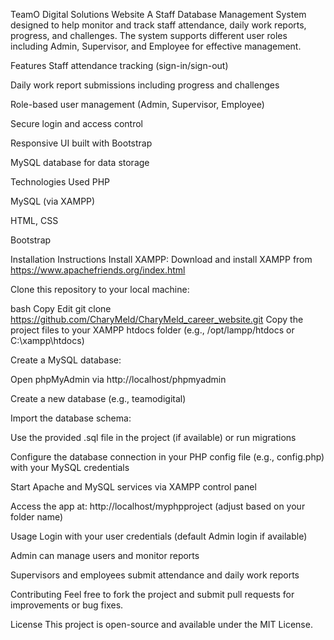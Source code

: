 TeamO Digital Solutions Website
A Staff Database Management System designed to help monitor and track staff attendance, daily work reports, progress, and challenges. The system supports different user roles including Admin, Supervisor, and Employee for effective management.

Features
Staff attendance tracking (sign-in/sign-out)

Daily work report submissions including progress and challenges

Role-based user management (Admin, Supervisor, Employee)

Secure login and access control

Responsive UI built with Bootstrap

MySQL database for data storage

Technologies Used
PHP

MySQL (via XAMPP)

HTML, CSS

Bootstrap

Installation Instructions
Install XAMPP: Download and install XAMPP from https://www.apachefriends.org/index.html

Clone this repository to your local machine:

bash
Copy
Edit
git clone https://github.com/CharyMeld/CharyMeld_career_website.git
Copy the project files to your XAMPP htdocs folder (e.g., /opt/lampp/htdocs or C:\xampp\htdocs)

Create a MySQL database:

Open phpMyAdmin via http://localhost/phpmyadmin

Create a new database (e.g., teamodigital)

Import the database schema:

Use the provided .sql file in the project (if available) or run migrations

Configure the database connection in your PHP config file (e.g., config.php) with your MySQL credentials

Start Apache and MySQL services via XAMPP control panel

Access the app at: http://localhost/myphpproject (adjust based on your folder name)

Usage
Login with your user credentials (default Admin login if available)

Admin can manage users and monitor reports

Supervisors and employees submit attendance and daily work reports

Contributing
Feel free to fork the project and submit pull requests for improvements or bug fixes.

License
This project is open-source and available under the MIT License.
